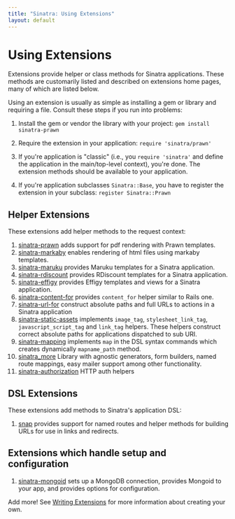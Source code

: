 ```yaml
---
title: "Sinatra: Using Extensions"
layout: default
---
```


Using Extensions
================

Extensions provide helper or class methods for Sinatra applications.
These methods are customarily listed and described on extensions home
pages, many of which are listed below.

Using an extension is usually as simple as installing a gem or library
and requiring a file. Consult these steps if you run into problems:

  1. Install the gem or vendor the library with your project:
     `gem install sinatra-prawn`

  2. Require the extension in your application: `require 'sinatra/prawn'`

  3. If you're application is "classic" (i.e., you `require 'sinatra'` and
     define the application in the main/top-level context), you're done.
     The extension methods should be available to your application.

  4. If you're application subclasses `Sinatra::Base`, you have to register the
     extension in your subclass: `register Sinatra::Prawn`

## Helper Extensions

These extensions add helper methods to the request context:

1. [sinatra-prawn](http://github.com/sbfaulkner/sinatra-prawn/)
   adds support for pdf rendering with Prawn templates.
1. [sinatra-markaby](http://github.com/sbfaulkner/sinatra-markaby/)
   enables rendering of html files using markaby templates.
1. [sinatra-maruku](http://github.com/wbzyl/sinatra-maruku/)
   provides Maruku templates for a Sinatra application.
1. [sinatra-rdiscount](http://github.com/wbzyl/sinatra-rdiscount/)
   provides RDiscount templates for a Sinatra application.
1. [sinatra-effigy](http://github.com/dancroak/sinatra-effigy/)
   provides Effigy templates and views for a Sinatra application.
1. [sinatra-content-for](http://github.com/foca/sinatra-content-for/)
   provides `content_for` helper similar to Rails one.
1. [sinatra-url-for](http://github.com/emk/sinatra-url-for/)
   construct absolute paths and full URLs to actions
   in a Sinatra application
1. [sinatra-static-assets](http://github.com/wbzyl/sinatra-static-assets/)
   implements `image_tag`, `stylesheet_link_tag`, `javascript_script_tag`
   and `link_tag` helpers. These helpers construct correct absolute paths
   for applications dispatched to sub URI.
1. [sinatra-mapping](http://github.com/hallison/sinatra-mapping/)
   implements `map` in the DSL syntax commands which creates dynamically
   `mapname_path` method.
1. [sinatra\_more](http://github.com/nesquena/sinatra\_more) Library with agnostic generators,
   form builders, named route mappings, easy mailer support among other functionality.
1. [sinatra-authorization](http://github.com/integrity/sinatra-authorization)
   HTTP auth helpers

## DSL Extensions

These extensions add methods to Sinatra's application DSL:

1. [snap](http://github.com/bcarlso/snap/)
   provides support for named routes and helper methods for building URLs for
   use in links and redirects.

## Extensions which handle setup and configuration

1. [sinatra-mongoid](http://github.com/dancroak/sinatra-mongoid)
   sets up a MongoDB connection, provides Mongoid to your app, and
   provides options for configuration.

Add more! See [Writing Extensions](extensions.html) for more information
about creating your own.
